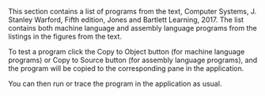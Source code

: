 This section contains a list of programs from the text, Computer Systems, J. Stanley Warford, Fifth edition, Jones and Bartlett Learning, 2017. The list contains both machine language and assembly language programs from the listings in the figures from the text.

To test a program click the Copy to Object button (for machine language programs) or Copy to Source button (for assembly language programs), and the program will be copied to the corresponding pane in the application.

You can then run or trace the program in the application as usual.
